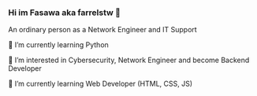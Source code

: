 ### Hi im Fasawa aka farrelstw 👋

An ordinary person as a Network Engineer and IT Support

🌱 I’m currently learning Python

👀 I’m interested in Cybersecurity, Network Engineer and become Backend Developer

🌱 I’m currently learning Web Developer (HTML, CSS, JS)
<!--
**farrelstw/farrelstw** is a ✨ _special_ ✨ repository because its `README.md` (this file) appears on your GitHub profile.

Here are some ideas to get you started:

- 🔭 I’m currently working on 

- 👯 I’m looking to collaborate on ...
- 🤔 I’m looking for help with ...
- 💬 Ask me about ...
- 📫 How to reach me: ...
- 😄 Pronouns: ...
- ⚡ Fun fact: ...
-->

